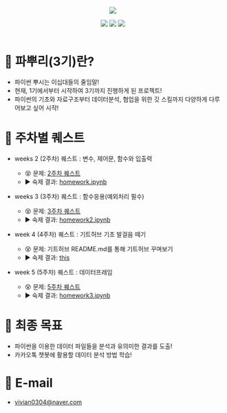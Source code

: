 <p align="center"><img src="https://user-images.githubusercontent.com/29548128/71769266-43433580-2f62-11ea-8d41-ae40f21f8c50.png"></p>
<p align="center">
  <img src = "https://img.shields.io/badge/Repositories-4-skyblue">
  <img src = "https://img.shields.io/badge/issues-0-9cf">
  <img src = "https://img.shields.io/badge/pull requests-1-green"> <br/><br/>
</p>

# 🥇 파뿌리(3기)란?
- 파이썬 뿌시는 이십대들의 줄임말!
- 현재, 1기에서부터 시작하여 3기까지 진행하게 된 프로젝트!
- 파이썬의 기초와 자료구조부터 데이터분석, 협업을 위한 깃 스킬까지 다양하게 다루어보고 싶어 시작!


# 🥈 주차별 퀘스트
- weeks 2 (2주차) 퀘스트 : 변수, 제어문, 함수와 입출력
  - 😵 문제: [2주차 퀘스트](https://github.com/koptimizer/Python_Breakers/blob/40712328a8371c04f9b97fcaa78accdac7daa32f/season3/quest/2%EC%A3%BC%EC%B0%A8%ED%80%98%EC%8A%A4%ED%8A%B8.md)
  - ▶️ 숙제 결과: [homework.ipynb](https://github.com/vivian0304/test_git/blob/437d8086100fc0a094d7e4fb9a7fffb38b4edc8c/homework.ipynb)
  
- weeks 3 (3주차) 퀘스트 : 함수응용(예외처리 필수)
  - 😵 문제: [3주차 퀘스트](https://github.com/koptimizer/Python_Breakers/blob/40712328a8371c04f9b97fcaa78accdac7daa32f/season3/quest/3%EC%A3%BC%EC%B0%A8%ED%80%98%EC%8A%A4%ED%8A%B8.md)
  - ▶️ 숙제 결과: [homework2.ipynb](https://github.com/vivian0304/test_git/blob/437d8086100fc0a094d7e4fb9a7fffb38b4edc8c/homework2.ipynb)

- week 4 (4주차) 퀘스트 : 기트허브 기초 발걸음 떼기
  - 😵 문제: 기트허브 README.md를 통해 기트허브 꾸며보기
  - ▶️ 숙제 결과: [this](https://github.com/vivian0304/test_git/blob/0cedfe8e6db716ad699469ab9d52a24ad00f8b89/README.md)

- week 5 (5주차) 퀘스트 : 데이터프레임
  - 😵 문제: [5주차 퀘스트](https://github.com/koptimizer/Python_Breakers/blob/21424649b2c5e2875b1f54fa750ede3c80889676/season3/quest/5%EC%A3%BC%EC%B0%A8%ED%80%98%EC%8A%A4%ED%8A%B8.md)
  - ▶️ 숙제 결과: [homework3.ipynb](https://github.com/vivian0304/python_breakers3/blob/1211552b4f1435b0dc0e0c5e6ff384b9c2668226/homework3.ipynb)

# 🥉 최종 목표
- 파이썬을 이용한 데이터 파일들을 분석과 유의미한 결과를 도출!
- 카카오톡 챗봇에 활용할 데이터 분석 방법 학습!
  
  
# :speech_balloon: E-mail
- <vivian0304@naver.com>

